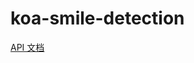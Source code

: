 # koa-smile-detection

[API 文档](https://smile-detection.w.eolink.com/share/project/api/?groupID=1641151&shareCode=xyTET8&shareToken=$2y$10$2CjpJfqpKj6.Kp5ZXQjwke4DEqTA2Vbvfqk~2F8dC.r.70UpA9WKlwi&shareID=356240)

